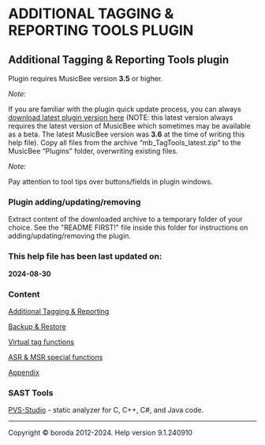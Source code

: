 # ADDITIONAL TAGGING & REPORTING TOOLS PLUGIN

## Additional Tagging \& Reporting Tools plugin

Plugin requires MusicBee version **3.5** or higher.

*Note:*

If you are familiar with the plugin quick update process, you can always [download latest plugin version here](https://www.mediafire.com/file/h2t08o9562efboi/mb_TagTools_latest.zip/file) (NOTE: this latest version always requires the latest version of MusicBee which sometimes may be available as a beta. The latest MusicBee version was **3.6** at the time of writing this help file). Copy all files from the archive “mb_TagTools_latest.zip” to the MusicBee “Plugins” folder, overwriting existing files.

*Note:*

Pay attention to tool tips over buttons/fields in plugin windows.

### Plugin adding/updating/removing

Extract content of the downloaded archive to a temporary folder of your choice. See the "README FIRST!" file inside this folder for instructions on adding/updating/removing the plugin.

### This help file has been last updated on:

**2024-08-30**

### Content

[Additional Tagging \& Reporting](docs/ADDITIONALTAGGINGREPORTING.md)

[Backup \& Restore](docs/BACKUPRESTORE.md)

[Virtual tag functions](docs/VIRTUALTAGFUNCTIONS.md)

[ASR \& MSR special functions](docs/ASRMSRSPECIALFUNCTIONS.md)

[Appendix](docs/APPENDIX.md)

### SAST Tools

[PVS-Studio](https://pvs-studio.ru/ru/pvs-studio/?utm_source=website&utm_medium=github&utm_campaign=open_source) - static analyzer for C, C++, C#, and Java code.

***

Copyright © boroda 2012-2024. Help version 9.1.240910
